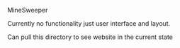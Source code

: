 MineSweeper

Currently no functionality just user interface and layout. 

Can pull this directory to see website in the current state